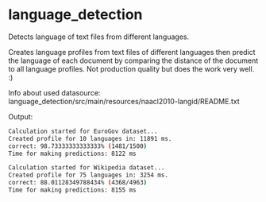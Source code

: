 language_detection
==================

Detects language of text files from different languages.


Creates language profiles from text files of different languages then predict the language of each document by comparing the distance of the document to all language profiles.
Not production quality but does the work very well. :)

Info about used datasource: language_detection/src/main/resources/naacl2010-langid/README.txt

Output: 
```bash
Calculation started for EuroGov dataset...
Created profile for 10 languages in: 11891 ms.
correct: 98.73333333333333% (1481/1500)
Time for making predictions: 8122 ms

Calculation started for Wikipedia dataset...
Created profile for 75 languages in: 3254 ms.
correct: 88.01128349788434% (4368/4963)
Time for making predictions: 8155 ms
```

